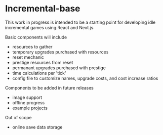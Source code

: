 # Incremental-base

This work in progress is intended to be a starting point for developing idle incremental games using React and Next.js

Basic components will include
- resources to gather
- temporary upgrades purchased with resources
- reset mechanic
- prestige resources from reset
- permanant upgrades purchased with prestige
- time calculations per 'tick'
- config file to customize names, upgrade costs, and cost increase ratios

Components to be added in future releases
- image support
- offline progress
- example projects

Out of scope
- online save data storage
